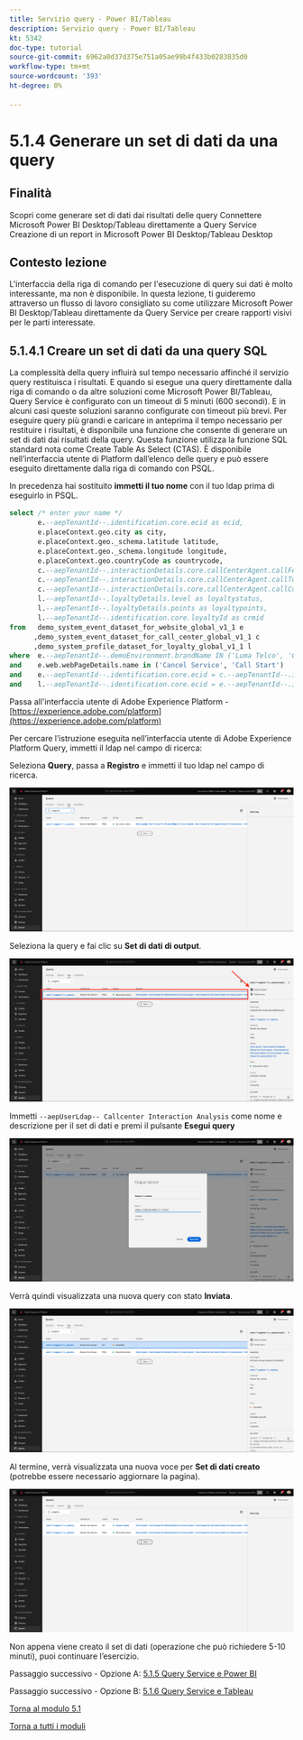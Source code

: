 ```yaml
---
title: Servizio query - Power BI/Tableau
description: Servizio query - Power BI/Tableau
kt: 5342
doc-type: tutorial
source-git-commit: 6962a0d37d375e751a05ae99b4f433b0283835d0
workflow-type: tm+mt
source-wordcount: '393'
ht-degree: 0%

---
```


# 5.1.4 Generare un set di dati da una query

## Finalità

Scopri come generare set di dati dai risultati delle query
Connettere Microsoft Power BI Desktop/Tableau direttamente a Query Service
Creazione di un report in Microsoft Power BI Desktop/Tableau Desktop

## Contesto lezione

L&#39;interfaccia della riga di comando per l&#39;esecuzione di query sui dati è molto interessante, ma non è disponibile. In questa lezione, ti guideremo attraverso un flusso di lavoro consigliato su come utilizzare Microsoft Power BI Desktop/Tableau direttamente da Query Service per creare rapporti visivi per le parti interessate.

## 5.1.4.1 Creare un set di dati da una query SQL

La complessità della query influirà sul tempo necessario affinché il servizio query restituisca i risultati. E quando si esegue una query direttamente dalla riga di comando o da altre soluzioni come Microsoft Power BI/Tableau, Query Service è configurato con un timeout di 5 minuti (600 secondi). E in alcuni casi queste soluzioni saranno configurate con timeout più brevi. Per eseguire query più grandi e caricare in anteprima il tempo necessario per restituire i risultati, è disponibile una funzione che consente di generare un set di dati dai risultati della query. Questa funzione utilizza la funzione SQL standard nota come Create Table As Select (CTAS). È disponibile nell’interfaccia utente di Platform dall’elenco delle query e può essere eseguito direttamente dalla riga di comando con PSQL.

In precedenza hai sostituito **immetti il tuo nome** con il tuo ldap prima di eseguirlo in PSQL.

```sql
select /* enter your name */
       e.--aepTenantId--.identification.core.ecid as ecid,
       e.placeContext.geo.city as city,
       e.placeContext.geo._schema.latitude latitude,
       e.placeContext.geo._schema.longitude longitude,
       e.placeContext.geo.countryCode as countrycode,
       c.--aepTenantId--.interactionDetails.core.callCenterAgent.callFeeling as callFeeling,
       c.--aepTenantId--.interactionDetails.core.callCenterAgent.callTopic as callTopic,
       c.--aepTenantId--.interactionDetails.core.callCenterAgent.callContractCancelled as contractCancelled,
       l.--aepTenantId--.loyaltyDetails.level as loyaltystatus,
       l.--aepTenantId--.loyaltyDetails.points as loyaltypoints,
       l.--aepTenantId--.identification.core.loyaltyId as crmid
from   demo_system_event_dataset_for_website_global_v1_1 e
      ,demo_system_event_dataset_for_call_center_global_v1_1 c
      ,demo_system_profile_dataset_for_loyalty_global_v1_1 l
where  e.--aepTenantId--.demoEnvironment.brandName IN ('Luma Telco', 'Citi Signal')
and    e.web.webPageDetails.name in ('Cancel Service', 'Call Start')
and    e.--aepTenantId--.identification.core.ecid = c.--aepTenantId--.identification.core.ecid
and    l.--aepTenantId--.identification.core.ecid = e.--aepTenantId--.identification.core.ecid;
```

Passa all&#39;interfaccia utente di Adobe Experience Platform - [https://experience.adobe.com/platform](https://experience.adobe.com/platform)

Per cercare l’istruzione eseguita nell’interfaccia utente di Adobe Experience Platform Query, immetti il ldap nel campo di ricerca:

Seleziona **Query**, passa a **Registro** e immetti il tuo ldap nel campo di ricerca.

![search-query-for-ctas.png](./images/search-query-for-ctas.png)

Seleziona la query e fai clic su **Set di dati di output**.

![search-query-for-ctas.png](./images/search-query-for-ctasa.png)

Immetti `--aepUserLdap-- Callcenter Interaction Analysis` come nome e descrizione per il set di dati e premi il pulsante **Esegui query**

![create-ctas-dataset.png](./images/create-ctas-dataset.png)

Verrà quindi visualizzata una nuova query con stato **Inviata**.

![ctas-query-mitted.png](./images/ctas-query-submitted.png)

Al termine, verrà visualizzata una nuova voce per **Set di dati creato** (potrebbe essere necessario aggiornare la pagina).

![ctas-dataset-created.png](./images/ctas-dataset-created.png)

Non appena viene creato il set di dati (operazione che può richiedere 5-10 minuti), puoi continuare l’esercizio.

Passaggio successivo - Opzione A: [5.1.5 Query Service e Power BI](./ex5.md)

Passaggio successivo - Opzione B: [5.1.6 Query Service e Tableau](./ex6.md)

[Torna al modulo 5.1](./query-service.md)

[Torna a tutti i moduli](../../../overview.md)

